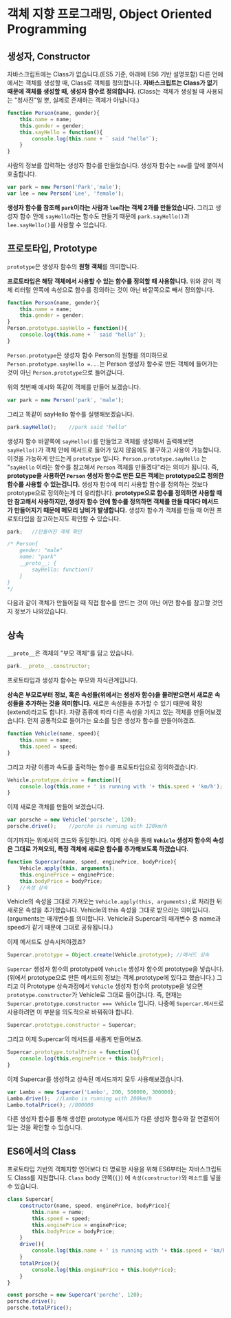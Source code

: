 # 객체 지향 프로그래밍, Object Oriented Programming

## 생성자, Constructor

자바스크립트에는 Class가 없습니다.(ES5 기준, 아래에 ES6 기반 설명포함) 다른 언에에서는 객체를 생성할 때, Class로 객체를 정의합니다. **자바스크립트는 Class가 없기 때문에 객체를 생성할 때, 생성자 함수로 정의합니다.** (Class는 객체가 생성될 때 사용되는 "청사진"일 뿐, 실제로 존재하는 객체가 아닙니다.)

```javascript
function Person(name, gender){
    this.name = name;
    this.gender = gender;
    this.sayHello = function(){
        console.log(this.name + ` said "hello"`);
    }
}
```

사람의 정보를 입력하는 생성자 함수를 만들었습니다. 생성자 함수는 `new`를 앞에 붙여서 호출합니다.

```javascript
var park = new Person('Park','male');
var lee = new Person('Lee', 'female');
```

**생성자 함수를 참조해 `park`이라는 사람과 `lee`라는 객체 2개를 만들었습니다.** 그리고 생성자 함수 안에 `sayHello`라는 함수도 만들기 때문에 `park.sayHello()`과 `lee.sayHello()`를 사용할 수 있습니다. 



## 프로토타입, Prototype

`prototype`은 생성자 함수의 **원형 객체**를 의미합니다.

**프로토타입은 해당 객체에서 사용할 수 있는 함수를 정의할 때 사용합니다.** 위와 같이 객체 리터럴 안쪽에 속성으로 함수를 정의하는 것이 아닌 바깥쪽으로 빼서 정의합니다.

```javascript
function Person(name, gender){
    this.name = name;
    this.gender = gender;
}
Person.prototype.sayHello = function(){
    console.log(this.name + ` said "hello"`);
}
```

`Person.prototype`은 생성자 함수 Person의 원형를 의미하므로 `Person.prototype.sayHello =...`는 Person 생성자 함수로 만든 객체에 들어가는 것이 아닌 `Person.prototype`으로 들어갑니다. 

위의 첫번째 예시와 똑같이 객체를 만들어 보겠습니다.

```javascript
var park = new Person('park', 'male');
```

그리고 똑같이 sayHello 함수를 실행해보겠습니다.

```javascript
park.sayHello();	//park said "hello"
```

생성자 함수 바깥쪽에 `sayHello()`를 만들었고 객체를 생성해서 출력해보면 `sayHello()`가 객체 안에 메서드로 들어가 있지 않음에도 불구하고 사용이 가능합니다. 이것을 가능하게 만드는게 `prototype` 입니다. `Person.prototype.sayHello` 는 "`sayHello` 이라는 함수를 참고해서 `Person` 객체를 만들겠다"라는 의미가 됩니다. 즉, **prototype을 사용하면 `Person` 생성자 함수로 만든 모든 객체는 prototype으로 정의한 함수를 사용할 수 있는겁니다.** 생성자 함수에 미리 사용할 함수를 정의하는 것보다 prototype으로 정의하는게 더 유리합니다. **prototype으로 함수를 정의하면 사용할 때만 참고해서 사용하지만, 생성자 함수 안에 함수를 정의하면 객체를 만들 때마다 메서드가 만들어지기 때문에 메모리 낭비가 발생합니다.** 생성자 함수가 객체를 만들 때 어떤 프로토타입을 참고하는지도 확인할 수 있습니다.

```javascript
park;	//만들어진 객체 확인

/* Person{
	gender: "male"
	name: "park"
    __proto__: {
    	sayHello: function()
    }
}
*/
```

다음과 같이 객체가 만들어질 때 직접 함수를 만드는 것이 아닌 어떤 함수를 참고할 것인지 정보가 나와있습니다.

## 상속

`__proto__`은 객체의 "부모 객체"를 담고 있습니다.

```javascript
park.__proto__.constructor;
```

프로토타입과 생성자 함수는 부모와 자식관계입니다.  

**상속은 부모로부터 정보, 혹은 속성들(위에서는 생성자 함수)을 물려받으면서 새로운 속성들을 추가하는 것을 의미합니다.** 새로운 속성들을 추가할 수 있기 때문에 확장(extend)라고도 합니다. 차량 종류에 따라 다른 속성을 가지고 있는 객체를 만들어보겠습니다. 먼저 공통적으로 들어가는 요소를 담은 생성자 함수를 만들어야겠죠.

```javascript
function Vehicle(name, speed){
    this.name = name;
    this.speed = speed;
}
```

그리고 차량 이름과 속도를 출력하는 함수를 프로토타입으로 정의하겠습니다.

```javascript
Vehicle.prototype.drive = function(){
    console.log(this.name + ' is running with '+ this.speed + 'km/h');
}
```

이제 새로운 객체를 만들어 보겠습니다.

```javascript
var porsche = new Vehicle('porsche', 120);
porsche.drive();	//porche is running with 120km/h
```

여기까지는 위에서의 코드와 동일합니다. 이제 상속을 통해 **`Vehicle` 생성자 함수의 속성은 그대로 가져오되, 특정 객체에 새로운 함수를 추가해보도록 하겠습니다.**

```javascript
function Supercar(name, speed, enginePrice, bodyPrice){
    Vehicle.apply(this, arguments);
    this.enginePrice = enginePrice;
    this.bodyPrice = bodyPrice;
}	//속성 상속
```

Vehicle의 속성을 그대로 가져오는 `Vehicle.apply(this, arguments);`로 처리한 뒤 새로운 속성을 추가했습니다. Vehicle의 this 속성을 그대로 받으라는 의미입니다. (arguments는 매개변수를 의미합니다. Vehicle과 Supercar의 매개변수 중 name과 speed가 같기 때문에 그대로 공유됩니다.) 

이제 메서드도 상속시켜야겠죠?

```javascript
Supercar.prototype = Object.create(Vehicle.prototype); //메서드 상속
```

`Supercar` 생성자 함수의 prototype에 `Vehicle` 생성자 함수의 prototype을 넣습니다. (위에서 prototype으로 만든 메서드의 정보는 객체.prototype에 있다고 했습니다.) 그리고 이 Prototype 상속과정에서 `Vehicle` 생성자 함수의 prototype을 넣으면 `prototype.constructor`가 Vehicle로 그대로 들어갑니다. 즉, 현재는`Supercar.prototype.constructor === Vehicle` 입니다. 나중에 `Supercar.메서드`로 사용하려면 이 부분을 의도적으로 바꿔줘야 합니다.

```javascript
Supercar.prototype.constructor = Supercar;
```

그리고 이제 Supercar의 메서드를 새롭게 만들어보죠.

```javascript
Supercar.prototype.totalPrice = function(){
    console.log(this.enginePrice + this.bodyPrice);
}
```

이제 Supercar를 생성하고 상속된 메서드까지 모두 사용해보겠습니다.

```javascript
var Lambo = new Supercar('Lambo', 200, 500000, 300000);
Lambo.drive();	//Lambo is running with 200km/h
Lambo.totalPrice();	//800000
```

다른 생성자 함수를 통해 생성한 prototype 메서드가 다른 생성자 함수와 잘 연결되어 있는 것을 확인할 수 있습니다.



## ES6에서의 Class

프로토타입 기반의 객체지향 언어보다 더 명료한 사용을 위해 ES6부터는 자바스크립트도 Class를 지원합니다. `Class` body 안쪽(`{}`) 에 `속성(constructor)`와 `메소드`를 넣을 수 있습니다.

```javascript
class Supercar{
    constructor(name, speed, enginePrice, bodyPrice){
        this.name = name;
        this.speed = speed;
        this.enginePrice = enginePrice;
        this.bodyPrice = bodyPrice;
    }
    drive(){
        console.log(this.name + ' is running with '+ this.speed + 'km/h');
    }
    totalPrice(){
        console.log(this.enginePrice + this.bodyPrice);
    }
}
```

```javascript
const porsche = new Supercar('porche', 120);
porsche.drive();
porsche.totalPrice();
```

